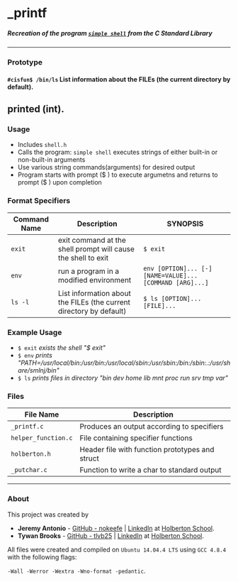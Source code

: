 # _printf
##### Recreation of the program [`simple shell`](http://linuxcommand.org/lc3_lts0010.php) from the C Standard Library
---
### Prototype
#### `#cisfun$ /bin/ls` List information about the FILEs (the current directory by default).
printed (int).
---
### Usage
- Includes `shell.h`
- Calls the program: `simple shell` executes strings of either built-in or non-built-in arguments
- Use various string commands(arguments) for desired output
- Program starts with prompt ($ ) to execute argumetns and returns to prompt ($ ) upon completion
### Format Specifiers
Command Name | Description | SYNOPSIS
--- | --- | ---
`exit` | exit command at the shell prompt will cause the shell to exit | `$ exit`
`env` | run a program in a modified environment | `env [OPTION]... [-] [NAME=VALUE]... [COMMAND [ARG]...]`
`ls -l` | List information about the FILEs (the current directory by default) | `$ ls [OPTION]... [FILE]... `
### Example Usage
- `$ exit` *exists the shell  "$ exit"*
- `$ env` *prints  "PATH=/usr/local/bin:/usr/bin:/usr/local/sbin:/usr/sbin:/bin:/sbin:.:/usr/share/smlnj/bin"*
- `$ ls` *prints files in directory  "bin   dev  home  lib mnt  proc  run   srv  tmp  var"*
### Files
File Name | Description
--- | ---
`_printf.c` | Produces an output according to specifiers 
`helper_function.c` | File containing specifier functions
`holberton.h` | Header file with function prototypes and struct
`_putchar.c` | Function to write a char to standard output
---

### About
This project was created by
* **Jeremy Antonio** - [GitHub - nokeefe](https://github.com/nokeefe) | [LinkedIn](https://www.linkedin.com/in/nbokeefe/) at [Holberton
School](http://holbertonschool.com).
* **Tywan Brooks** - [GitHub - tlvb25](https://github.com/tlvb25) | [LinkedIn](https://www.linkedin.com/in/tywan-brooks-a3b78716/) at [Holberton
School](http://holbertonschool.com).

All files were created and compiled on `Ubuntu 14.04.4 LTS` using `GCC 4.8.4` with
the following flags:

`-Wall -Werror -Wextra -Wno-format -pedantic`.